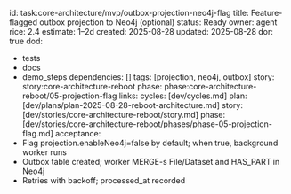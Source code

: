 id: task:core-architecture/mvp/outbox-projection-neo4j-flag
title: Feature-flagged outbox projection to Neo4j (optional)
status: Ready
owner: agent
rice: 2.4
estimate: 1–2d
created: 2025-08-28
updated: 2025-08-28
dor: true
dod:
  - tests
  - docs
  - demo_steps
dependencies: []
tags: [projection, neo4j, outbox]
story: story:core-architecture-reboot
phase: phase:core-architecture-reboot/05-projection-flag
links:
  cycles: [dev/cycles.md]
  plan: [dev/plans/plan-2025-08-28-reboot-architecture.md]
  story: [dev/stories/core-architecture-reboot/story.md]
  phase: [dev/stories/core-architecture-reboot/phases/phase-05-projection-flag.md]
acceptance:
  - Flag projection.enableNeo4j=false by default; when true, background worker runs
  - Outbox table created; worker MERGE-s File/Dataset and HAS_PART in Neo4j
  - Retries with backoff; processed_at recorded
